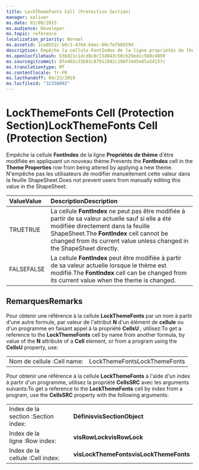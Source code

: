 ```yaml
---
title: LockThemeFonts Cell (Protection Section)
manager: soliver
ms.date: 03/09/2015
ms.audience: Developer
ms.topic: reference
localization_priority: Normal
ms.assetid: 1ce8b52c-b6c1-4764-b4ec-00c7efb8929d
description: Empêche la cellule FontIndex de la ligne propriétés de thème d'être modifiée en appliquant un nouveau thème. N'empêche pas les utilisateurs de modifier manuellement cette valeur dans la feuille ShapeSheet.
ms.openlocfilehash: b3bd21c1dcd8c8c13d843c50cb29edcc5b8c4999
ms.sourcegitcommit: 8fe462c32b91c87911942c188f3445e85a54137c
ms.translationtype: MT
ms.contentlocale: fr-FR
ms.lasthandoff: 04/23/2019
ms.locfileid: "32358092"
---
```

# <a name="lockthemefonts-cell-protection-section"></a><span data-ttu-id="fabec-104">LockThemeFonts Cell (Protection Section)</span><span class="sxs-lookup"><span data-stu-id="fabec-104">LockThemeFonts Cell (Protection Section)</span></span>

<span data-ttu-id="fabec-105">Empêche la cellule **FontIndex** de la ligne **Propriétés de thème** d'être modifiée en appliquant un nouveau thème.</span><span class="sxs-lookup"><span data-stu-id="fabec-105">Prevents the **FontIndex** cell in the **Theme Properties** row from being altered by applying a new theme.</span></span> <span data-ttu-id="fabec-106">N'empêche pas les utilisateurs de modifier manuellement cette valeur dans la feuille ShapeSheet.</span><span class="sxs-lookup"><span data-stu-id="fabec-106">Does not prevent users from manually editing this value in the ShapeSheet.</span></span> 
  
|<span data-ttu-id="fabec-107">**Value**</span><span class="sxs-lookup"><span data-stu-id="fabec-107">**Value**</span></span>|<span data-ttu-id="fabec-108">**Description**</span><span class="sxs-lookup"><span data-stu-id="fabec-108">**Description**</span></span>|
|:-----|:-----|
|<span data-ttu-id="fabec-109">TRUE</span><span class="sxs-lookup"><span data-stu-id="fabec-109">TRUE</span></span>  <br/> |<span data-ttu-id="fabec-110">La cellule **FontIndex** ne peut pas être modifiée à partir de sa valeur actuelle sauf si elle a été modifiée directement dans la feuille ShapeSheet.</span><span class="sxs-lookup"><span data-stu-id="fabec-110">The **FontIndex** cell cannot be changed from its current value unless changed in the ShapeSheet directly.</span></span>  <br/> |
|<span data-ttu-id="fabec-111">FALSE</span><span class="sxs-lookup"><span data-stu-id="fabec-111">FALSE</span></span>  <br/> |<span data-ttu-id="fabec-112">La cellule **FontIndex** peut être modifiée à partir de sa valeur actuelle lorsque le thème est modifié.</span><span class="sxs-lookup"><span data-stu-id="fabec-112">The **FontIndex** cell can be changed from its current value when the theme is changed.</span></span>  <br/> |
   
## <a name="remarks"></a><span data-ttu-id="fabec-113">Remarques</span><span class="sxs-lookup"><span data-stu-id="fabec-113">Remarks</span></span>

<span data-ttu-id="fabec-114">Pour obtenir une référence à la cellule **LockThemeFonts** par un nom à partir d'une autre formule, par valeur de l'attribut **N** d'un élément de **cellule** ou d'un programme en faisant appel à la propriété **CellsU** , utilisez:</span><span class="sxs-lookup"><span data-stu-id="fabec-114">To get a reference to the **LockThemeFonts** cell by name from another formula, by value of the **N** attribute of a **Cell** element, or from a program using the **CellsU** property, use:</span></span> 
  
|||
|:-----|:-----|
| <span data-ttu-id="fabec-115">Nom de cellule :</span><span class="sxs-lookup"><span data-stu-id="fabec-115">Cell name:</span></span>  <br/> | <span data-ttu-id="fabec-116">LockThemeFonts</span><span class="sxs-lookup"><span data-stu-id="fabec-116">LockThemeFonts</span></span>  <br/> |
   
<span data-ttu-id="fabec-117">Pour obtenir une référence à la cellule **LockThemeFonts** à l'aide d'un index à partir d'un programme, utilisez la propriété **CellsSRC** avec les arguments suivants:</span><span class="sxs-lookup"><span data-stu-id="fabec-117">To get a reference to the **LockThemeFonts** cell by index from a program, use the **CellsSRC** property with the following arguments:</span></span> 
  
|||
|:-----|:-----|
| <span data-ttu-id="fabec-118">Index de la section :</span><span class="sxs-lookup"><span data-stu-id="fabec-118">Section index:</span></span>  <br/> |<span data-ttu-id="fabec-119">**Définis**</span><span class="sxs-lookup"><span data-stu-id="fabec-119">**visSectionObject**</span></span> <br/> |
| <span data-ttu-id="fabec-120">Index de la ligne :</span><span class="sxs-lookup"><span data-stu-id="fabec-120">Row index:</span></span>  <br/> |<span data-ttu-id="fabec-121">**visRowLock**</span><span class="sxs-lookup"><span data-stu-id="fabec-121">**visRowLock**</span></span> <br/> |
| <span data-ttu-id="fabec-122">Index de la cellule :</span><span class="sxs-lookup"><span data-stu-id="fabec-122">Cell index:</span></span>  <br/> |<span data-ttu-id="fabec-123">**visLockThemeFonts**</span><span class="sxs-lookup"><span data-stu-id="fabec-123">**visLockThemeFonts**</span></span> <br/> |
   

